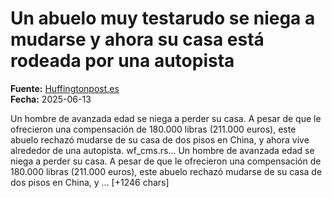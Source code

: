 # Un abuelo muy testarudo se niega a mudarse y ahora su casa está rodeada por una autopista

**Fuente:** [Huffingtonpost.es](https://www.huffingtonpost.es/sociedad/un-abuelo-testarudo-niega-mudarse-casa-esta-rodeada-autopista.html)  
**Fecha:** 2025-06-13

<![CDATA[<p>Un hombre de avanzada edad se niega a perder su casa. A pesar de que le ofrecieron una compensación de 180.000 libras (211.000 euros), este abuelo rechazó mudarse de su casa de dos pisos en China, y ahora vive alrededor de una autopista. wf_cms.rs…

Un hombre de avanzada edad se niega a perder su casa. A pesar de que le ofrecieron una compensación de 180.000 libras (211.000 euros), este abuelo rechazó mudarse de su casa de dos pisos en China, y … [+1246 chars]
